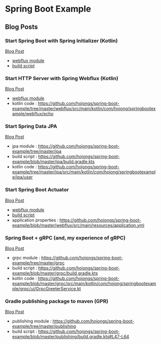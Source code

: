 # Spring Boot Example

## Blog Posts

### Start Spring Boot with Spring Initializer (Kotlin)
[Blog Post](https://medium.com/jongho-developer/start-spring-boot-with-spring-initializer-523f47600ee2?source=friends_link&sk=a0772af9888c1e09ce017292b3fa2d90)
- [webflux module][webflux]
- [build script][webflux build script]

### Start HTTP Server with Spring Webflux (Kotlin)
[Blog Post](https://medium.com/jongho-developer/start-http-server-with-spring-webflux-2c07828241d0?source=friends_link&sk=4082c493b6cb1b44c5bc3aaea5e6f40c)
- [webflux module][webflux]
- kotlin code : https://github.com/hojongs/spring-boot-example/tree/master/webflux/src/main/kotlin/com/hojong/springbootexample/webflux/echo

### Start Spring Data JPA
[Blog Post](https://medium.com/jongho-developer/start-spring-data-jpa-11daa42774d7?source=friends_link&sk=469737841545563107855b4e921b9bde)
- jpa module : https://github.com/hojongs/spring-boot-example/tree/master/jpa
- build script : https://github.com/hojongs/spring-boot-example/blob/master/jpa/build.gradle.kts
- kotlin code : https://github.com/hojongs/spring-boot-example/tree/master/jpa/src/main/kotlin/com/hojong/springbootexample/jpa/user

### Start Spring Boot Actuator
[Blog Post](https://medium.com/jongho-developer/start-spring-boot-actuator-b56c5dbf6a41?source=friends_link&sk=73d76aaa329d240a45c98c47caba0105)
- [webflux module][webflux]
- [build script][webflux build script]
- application properties : https://github.com/hojongs/spring-boot-example/blob/master/webflux/src/main/resources/application.yml

### Spring Boot + gRPC (and, my experience of gRPC)
[Blog Post](https://medium.com/jongho-developer/spring-boot-grpc-and-my-experience-of-grpc-fad4af471eb5?source=friends_link&sk=2964a8ed08ba3e77419346901e283e30)
- grpc module : https://github.com/hojongs/spring-boot-example/tree/master/grpc
- build script : https://github.com/hojongs/spring-boot-example/blob/master/grpc/build.gradle.kts
- kotlin code : https://github.com/hojongs/spring-boot-example/blob/master/grpc/src/main/kotlin/com/hojong/springbootexample/grpc/ui/GrpcGreeterService.kt

### Gradle publishing package to maven (GPR)
[Blog Post](https://medium.com/jongho-developer/gradle-publishing-package-to-maven-gpr-293565d75e91?source=friends_link&sk=89221c05f48778d53da1f4ff5140a827)
- publishing module : https://github.com/hojongs/spring-boot-example/tree/master/publishing
- build script : https://github.com/hojongs/spring-boot-example/blob/master/publishing/build.gradle.kts#L47-L64

[webflux]: https://github.com/hojongs/spring-boot-example/tree/master/webflux
[webflux build script]: https://github.com/hojongs/spring-boot-example/blob/master/webflux/build.gradle.kts
